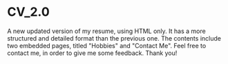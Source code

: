 # CV_2.0
A new updated version of my resume, using HTML only. 
It has a more structured and detailed format than the previous one. 
The contents include two embedded pages, titled "Hobbies" and "Contact Me". 
Feel free to contact me, in order to give me some feedback. 
Thank you!
